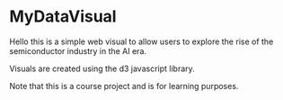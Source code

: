 # MyDataVisual

Hello this is a simple web visual to allow users to explore the rise of the semiconductor industry in the AI era. 

Visuals are created using the d3 javascript library. 

Note that this is a course project and is for learning purposes. 